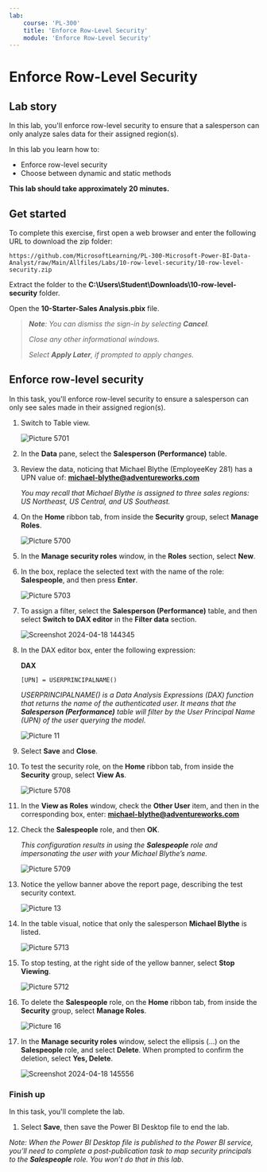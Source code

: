 ```yaml
---
lab:
    course: 'PL-300'
    title: 'Enforce Row-Level Security'
    module: 'Enforce Row-Level Security'
---
```



# **Enforce Row-Level Security**

## **Lab story**

In this lab, you'll enforce row-level security to ensure that a salesperson can only analyze sales data for their assigned region(s).

In this lab you learn how to:

- Enforce row-level security
- Choose between dynamic and static methods

**This lab should take approximately 20 minutes.**

## Get started

To complete this exercise, first open a web browser and enter the following URL to download the zip folder:

`https://github.com/MicrosoftLearning/PL-300-Microsoft-Power-BI-Data-Analyst/raw/Main/Allfiles/Labs/10-row-level-security/10-row-level-security.zip`

Extract the folder to the **C:\Users\Student\Downloads\10-row-level-security** folder.

Open the **10-Starter-Sales Analysis.pbix** file.

> ***Note**: You can dismiss the sign-in by selecting **Cancel**.*
>
> *Close any other informational windows.*
>
>*Select **Apply Later**, if prompted to apply changes.*

## **Enforce row-level security**

In this task, you'll enforce row-level security to ensure a salesperson can only see sales made in their assigned region(s).

1. Switch to Table view.

   ![Picture 5701](Linked_image_Files/04-configure-data-model-in-power-bi-desktop-advanced_image20.png)

1. In the **Data** pane, select the **Salesperson (Performance)** table.


1. Review the data, noticing that Michael Blythe (EmployeeKey 281) has a UPN value of: **michael-blythe@adventureworks.com**
    
	*You may recall that Michael Blythe is assigned to three sales regions: US Northeast, US Central, and US Southeast.*

1. On the **Home** ribbon tab, from inside the **Security** group, select **Manage Roles**.

    ![Picture 5700](Linked_image_Files/04-configure-data-model-in-power-bi-desktop-advanced_image21.png)

1. In the **Manage security roles** window, in the **Roles** section, select **New**.

1. In the box, replace the selected text with the name of the role: **Salespeople**, and then press **Enter**.

   ![Picture 5703](Linked_image_Files/04-configure-data-model-in-power-bi-desktop-advanced_image23.png)

1. To assign a filter, select the **Salesperson (Performance)** table, and then select **Switch to DAX editor** in the **Filter data** section.

   ![Screenshot 2024-04-18 144345](https://github.com/afelix-95/PL-300-Microsoft-Power-BI-Data-Analyst/assets/148110824/1308d47f-2cca-4f88-9237-b02b66b4cf1e)

1. In the DAX editor box, enter the following expression:

   	**DAX**

	```
	[UPN] = USERPRINCIPALNAME()
	```
    
	*USERPRINCIPALNAME() is a Data Analysis Expressions (DAX) function that returns the name of the authenticated user. It means that the **Salesperson (Performance)** table will filter by the User Principal Name (UPN) of the user querying the model.*

   ![Picture 11](Linked_image_Files/04-configure-data-model-in-power-bi-desktop-advanced_image25.png)

1. Select **Save** and **Close**.

1. To test the security role, on the **Home** ribbon tab, from inside the **Security** group, select **View As**.

   ![Picture 5708](Linked_image_Files/04-configure-data-model-in-power-bi-desktop-advanced_image27.png)

1. In the **View as Roles** window, check the **Other User** item, and then in the corresponding box, enter: **michael-blythe@adventureworks.com**

1. Check the **Salespeople** role, and then **OK**.
    
	*This configuration results in using the **Salespeople** role and impersonating the user with your Michael Blythe’s name.*

   ![Picture 5709](Linked_image_Files/04-configure-data-model-in-power-bi-desktop-advanced_image28.png)

1. Notice the yellow banner above the report page, describing the test security context.

   ![Picture 13](Linked_image_Files/04-configure-data-model-in-power-bi-desktop-advanced_image30.png)

1. In the table visual, notice that only the salesperson **Michael Blythe** is listed.

   ![Picture 5713](Linked_image_Files/04-configure-data-model-in-power-bi-desktop-advanced_image31.png)

1. To stop testing, at the right side of the yellow banner, select **Stop Viewing**.

   ![Picture 5712](Linked_image_Files/04-configure-data-model-in-power-bi-desktop-advanced_image32.png)

1. To delete the **Salespeople** role, on the **Home** ribbon tab, from inside the **Security** group, select **Manage Roles**.

   ![Picture 16](Linked_image_Files/04-configure-data-model-in-power-bi-desktop-advanced_image33.png)

1. In the **Manage security roles** window, select the ellipsis (...) on the **Salespeople** role, and select **Delete**. When prompted to confirm the deletion, select **Yes, Delete**.

   ![Screenshot 2024-04-18 145556](https://github.com/afelix-95/PL-300-Microsoft-Power-BI-Data-Analyst/assets/148110824/deeb4eac-b639-433d-a9d4-29c8e127008e)

### **Finish up**

In this task, you'll complete the lab.

1. Select **Save**, then save the Power BI Desktop file to end the lab.

*Note: When the Power BI Desktop file is published to the Power BI service, you’ll need to complete a post-publication task to map security principals to the **Salespeople** role. You won’t do that in this lab.*
